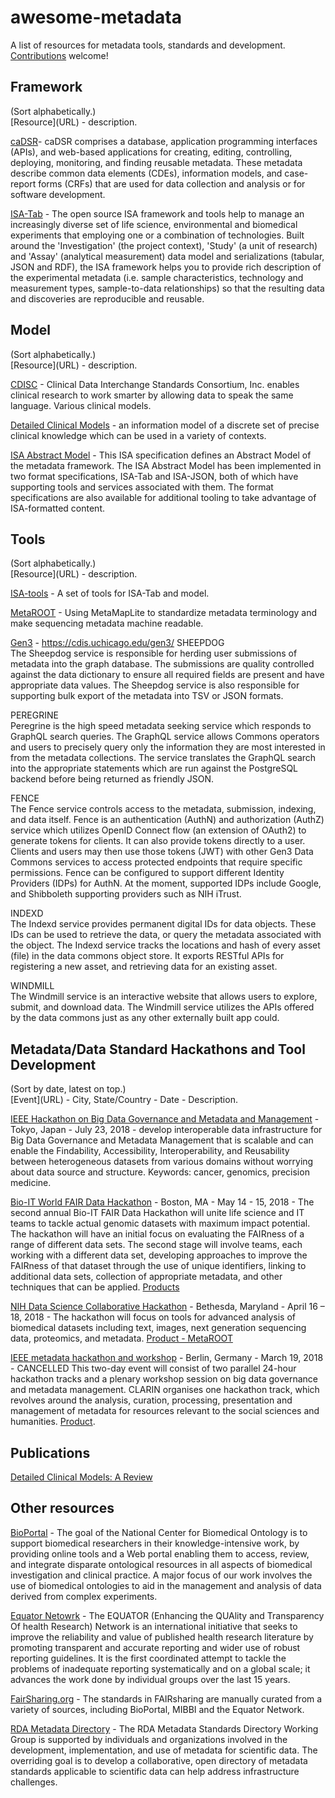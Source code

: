 # awesome-metadata
A list of resources for metadata tools, standards and development.  [Contributions](https://github.com/stevetsa/awesome-metadata/blob/master/CONTRIBUTE.md) welcome!

## Framework
(Sort alphabetically.)    
\[Resource](URL) - description.  


[caDSR](https://cbiit.cancer.gov/ncip/biomedical-informatics-resources/interoperability-and-semantics/metadata-and-models)- caDSR comprises a database, application programming interfaces (APIs), and web-based applications for creating, editing, controlling, deploying, monitoring, and finding reusable metadata. These metadata describe common data elements (CDEs), information models, and case-report forms (CRFs) that are used for data collection and analysis or for software development.  

[ISA-Tab](https://isa-tools.github.io/index.html) - The open source ISA framework and tools help to manage an increasingly diverse set of life science, environmental and biomedical experiments that employing one or a combination of technologies. Built around the 'Investigation' (the project context), 'Study' (a unit of research) and 'Assay' (analytical measurement) data model and serializations (tabular, JSON and RDF), the ISA framework helps you to provide rich description of the experimental metadata (i.e. sample characteristics, technology and measurement types, sample-to-data relationships) so that the resulting data and discoveries are reproducible and reusable.  


## Model
(Sort alphabetically.)    
\[Resource](URL) - description.   


[CDISC](https://www.cdisc.org/) - Clinical Data Interchange Standards Consortium, Inc. enables clinical research to work smarter by allowing data to speak the same language. Various clinical models.  

[Detailed Clinical Models](http://wiki.hl7.org/index.php?title=Detailed_Clinical_Models) - an information model of a discrete set of precise clinical knowledge which can be used in a variety of contexts.  

[ISA Abstract Model](http://isa-specs.readthedocs.io/en/latest/isamodel.html) - This ISA specification defines an Abstract Model of the metadata framework. The ISA Abstract Model has been implemented in two format specifications, ISA-Tab and ISA-JSON, both of which have supporting tools and services associated with them. The format specifications are also available for additional tooling to take advantage of ISA-formatted content.  


## Tools
(Sort alphabetically.)    
\[Resource](URL) - description.    

[ISA-tools](https://isa-tools.github.io/software-suite.html) - A set of tools for ISA-Tab and model.

[MetaROOT](https://github.com/NCBI-Hackathons/MetaROOT) - Using MetaMapLite to standardize metadata terminology and make sequencing metadata machine readable.  

[Gen3](https://github.com/uc-cdis) - 
https://cdis.uchicago.edu/gen3/
SHEEPDOG   
The Sheepdog service is responsible for herding user submissions of metadata into the graph database. The submissions are quality controlled against the data dictionary to ensure all required fields are present and have appropriate data values. The Sheepdog service is also responsible for supporting bulk export of the metadata into TSV or JSON formats. 

PEREGRINE  
Peregrine is the high speed metadata seeking service which responds to GraphQL search queries. The GraphQL service allows Commons operators and users to precisely query only the information they are most interested in from the metadata collections. The service translates the GraphQL search into the appropriate statements which are run against the PostgreSQL backend before being returned as friendly JSON. 

FENCE  
The Fence service controls access to the metadata, submission, indexing, and data itself. Fence is an authentication (AuthN) and authorization (AuthZ) service which utilizes OpenID Connect flow (an extension of OAuth2) to generate tokens for clients. It can also provide tokens directly to a user. Clients and users may then use those tokens (JWT) with other Gen3 Data Commons services to access protected endpoints that require specific permissions. Fence can be configured to support different Identity Providers (IDPs) for AuthN. At the moment, supported IDPs include Google, and Shibboleth supporting providers such as NIH iTrust.  

INDEXD  
The Indexd service provides permanent digital IDs for data objects. These IDs can be used to retrieve the data, or query the metadata associated with the object. The Indexd service tracks the locations and hash of every asset (file) in the data commons object store. It exports RESTful APIs for registering a new asset, and retrieving data for an existing asset. 

WINDMILL  
The Windmill service is an interactive website that allows users to explore, submit, and download data. The Windmill service utilizes the APIs offered by the data commons just as any other externally built app could.  

## Metadata/Data Standard Hackathons and Tool Development
(Sort by date, latest on top.)  
\[Event](URL) - City, State/Country - Date - Description.  

[IEEE Hackathon on Big Data Governance and Metadata and Management](https://bigdatawg.nist.gov/bdgmm_compsac2018.html) -  Tokyo, Japan - July 23, 2018 - develop interoperable data infrastructure for Big Data Governance and Metadata Management that is scalable and can enable the Findability, Accessibility, Interoperability, and Reusability between heterogeneous datasets from various domains without worrying about data source and structure. Keywords: cancer, genomics, precision medicine.

[Bio-IT World FAIR Data Hackathon](http://www.bio-itworldexpo.com/fair-data-hackathon/) - Boston, MA - May 14 - 15, 2018 - 
The second annual Bio-IT FAIR Data Hackathon will unite life science and IT teams to tackle actual genomic datasets with maximum impact potential. The hackathon will have an initial focus on evaluating the FAIRness of a range of different data sets. The second stage will involve teams, each working with a different data set, developing approaches to improve the FAIRness of that dataset through the use of unique identifiers, linking to additional data sets, collection of appropriate metadata, and other techniques that can be applied.  [Products](https://github.com/BioITHackathons/single_cell_portal_core)

[NIH Data Science Collaborative Hackathon](https://ncbi-hackathons.github.io/) - Bethesda, Maryland - April 16 – 18, 2018 - The hackathon will focus on tools for advanced analysis of biomedical datasets including text, images, next generation sequencing data, proteomics, and metadata. [Product - MetaROOT](https://github.com/NCBI-Hackathons/MetaROOT)   

[IEEE metadata hackathon and workshop](https://www.clarin.eu/event/2018/cancelled-ieee-metadata-hackathon-and-workshop-berlin) - Berlin, Germany - March 19, 2018 - CANCELLED This two-day event will consist of two parallel 24-hour hackathon tracks and a plenary workshop session on big data governance and metadata management. CLARIN organises one hackathon track, which revolves around the analysis, curation, processing, presentation and management of metadata for resources relevant to the social sciences and humanities.  [Product](https://github.com/clarin-eric/ieee-metadata-hackathon).  

## Publications
[Detailed Clinical Models: A Review](https://www.ncbi.nlm.nih.gov/pmc/articles/PMC3092133/)



## Other resources
[BioPortal](http://bioportal.bioontology.org/) - The goal of the National Center for Biomedical Ontology is to support biomedical researchers in their knowledge-intensive work, by providing online tools and a Web portal enabling them to access, review, and integrate disparate ontological resources in all aspects of biomedical investigation and clinical practice. A major focus of our work involves the use of biomedical ontologies to aid in the management and analysis of data derived from complex experiments.  

[Equator Netowrk](http://www.equator-network.org/) - The EQUATOR (Enhancing the QUAlity and Transparency Of health Research) Network is an international initiative that seeks to improve the reliability and value of published health research literature by promoting transparent and accurate reporting and wider use of robust reporting guidelines.  It is the first coordinated attempt to tackle the problems of inadequate reporting systematically and on a global scale; it advances the work done by individual groups over the last 15 years.  

[FairSharing.org](https://fairsharing.org/standards/) - The standards in FAIRsharing are manually curated from a variety of sources, including BioPortal, MIBBI and the Equator Network.  

[RDA Metadata Directory](http://rd-alliance.github.io/metadata-directory/) - The RDA Metadata Standards Directory Working Group is supported by individuals and organizations involved in the development, implementation, and use of metadata for scientific data. The overriding goal is to develop a collaborative, open directory of metadata standards applicable to scientific data can help address infrastructure challenges.  

